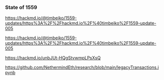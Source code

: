 
### State of 1559

https://hackmd.io/@timbeiko/1559-updates/https%3A%2F%2Fhackmd.io%2F%40timbeiko%2F1559-update-005

https://hackmd.io/@timbeiko/1559-updates/https%3A%2F%2Fhackmd.io%2F%40timbeiko%2F1559-update-005

https://hackmd.io/unbJUt-HQgStvwmpLPsXsQ

https://github.com/NethermindEth/research/blob/main/legacyTransactions.ipynb
